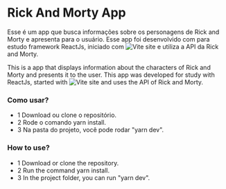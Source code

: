 # Rick And Morty App

Esse é um app que busca informações sobre os personagens de Rick and Morty e apresenta para o usuário. Esse app foi desenvolvido com para estudo framework ReactJs, iniciado com ![Vite site](https://vitejs.dev/) e utiliza a API da Rick and Morty.

This is a app that displays information about the characters of Rick and Morty and presents it to the user. This app was developed for study with ReactJs, started with ![Vite site](https://vitejs.dev/) and uses the API of Rick and Morty.

### Como usar?
- 1 Download ou clone o repositório.
- 2 Rode o comando yarn install.
- 3 Na pasta do projeto, você pode rodar "yarn dev".

### How to use?
- 1 Download or clone the repository.
- 2 Run the command yarn install.
- 3 In the project folder, you can run "yarn dev".


